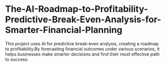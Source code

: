 # The-AI-Roadmap-to-Profitability-Predictive-Break-Even-Analysis-for-Smarter-Financial-Planning
This project uses AI for predictive break-even analysis, creating a roadmap to profitability.By forecasting financial outcomes under various scenarios, it helps businesses make smarter decisions and find their most effective path to success.
